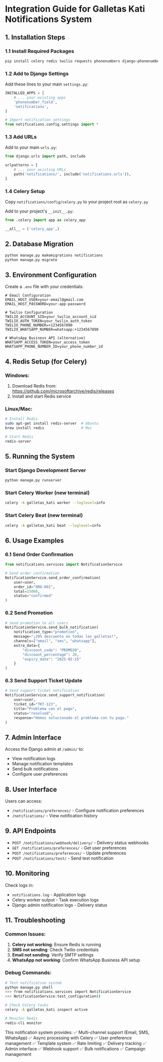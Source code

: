 # Integration Guide for Galletas Kati Notifications System

## 1. Installation Steps

### 1.1 Install Required Packages
```bash
pip install celery redis twilio requests phonenumbers django-phonenumber-field
```

### 1.2 Add to Django Settings
Add these lines to your main `settings.py`:

```python
INSTALLED_APPS = [
    # ... your existing apps
    'phonenumber_field',
    'notifications',
]

# Import notification settings
from notifications.config.settings import *
```

### 1.3 Add URLs
Add to your main `urls.py`:

```python
from django.urls import path, include

urlpatterns = [
    # ... your existing URLs
    path('notifications/', include('notifications.urls')),
]
```

### 1.4 Celery Setup
Copy `notifications/config/celery.py` to your project root as `celery.py`

Add to your project's `__init__.py`:
```python
from .celery import app as celery_app

__all__ = ('celery_app',)
```

## 2. Database Migration
```bash
python manage.py makemigrations notifications
python manage.py migrate
```

## 3. Environment Configuration

Create a `.env` file with your credentials:

```env
# Email Configuration
EMAIL_HOST_USER=your-email@gmail.com
EMAIL_HOST_PASSWORD=your-app-password

# Twilio Configuration
TWILIO_ACCOUNT_SID=your_twilio_account_sid
TWILIO_AUTH_TOKEN=your_twilio_auth_token
TWILIO_PHONE_NUMBER=+1234567890
TWILIO_WHATSAPP_NUMBER=whatsapp:+1234567890

# WhatsApp Business API (alternative)
WHATSAPP_ACCESS_TOKEN=your_access_token
WHATSAPP_PHONE_NUMBER_ID=your_phone_number_id
```

## 4. Redis Setup (for Celery)

### Windows:
1. Download Redis from: https://github.com/microsoftarchive/redis/releases
2. Install and start Redis service

### Linux/Mac:
```bash
# Install Redis
sudo apt-get install redis-server  # Ubuntu
brew install redis                 # Mac

# Start Redis
redis-server
```

## 5. Running the System

### Start Django Development Server
```bash
python manage.py runserver
```

### Start Celery Worker (new terminal)
```bash
celery -A galletas_kati worker --loglevel=info
```

### Start Celery Beat (new terminal)
```bash
celery -A galletas_kati beat --loglevel=info
```

## 6. Usage Examples

### 6.1 Send Order Confirmation
```python
from notifications.services import NotificationService

# Send order confirmation
NotificationService.send_order_confirmation(
    user=user,
    order_id="ORD-001",
    total=25000,
    status="confirmed"
)
```

### 6.2 Send Promotion
```python
# Send promotion to all users
NotificationService.send_bulk_notification(
    notification_type="promotion",
    message="¡20% descuento en todas las galletas!",
    channels=["email", "sms", "whatsapp"],
    extra_data={
        "discount_code": "PROMO20",
        "discount_percentage": 20,
        "expiry_date": "2025-02-15"
    }
)
```

### 6.3 Send Support Ticket Update
```python
# Send support ticket notification
NotificationService.send_support_notification(
    user=user,
    ticket_id="TKT-123",
    title="Problema con el pago",
    status="resolved",
    response="Hemos solucionado el problema con tu pago."
)
```

## 7. Admin Interface

Access the Django admin at `/admin/` to:
- View notification logs
- Manage notification templates
- Send bulk notifications
- Configure user preferences

## 8. User Interface

Users can access:
- `/notifications/preferences/` - Configure notification preferences
- `/notifications/` - View notification history

## 9. API Endpoints

- `POST /notifications/webhook/delivery/` - Delivery status webhooks
- `GET /notifications/preferences/` - Get user preferences
- `POST /notifications/preferences/` - Update preferences
- `POST /notifications/test/` - Send test notification

## 10. Monitoring

Check logs in:
- `notifications.log` - Application logs
- Celery worker output - Task execution logs
- Django admin notification logs - Delivery status

## 11. Troubleshooting

### Common Issues:

1. **Celery not working**: Ensure Redis is running
2. **SMS not sending**: Check Twilio credentials
3. **Email not sending**: Verify SMTP settings
4. **WhatsApp not working**: Confirm WhatsApp Business API setup

### Debug Commands:
```bash
# Test notification system
python manage.py shell
>>> from notifications.services import NotificationService
>>> NotificationService.test_configuration()

# Check Celery tasks
celery -A galletas_kati inspect active

# Monitor Redis
redis-cli monitor
```

This notification system provides:
✅ Multi-channel support (Email, SMS, WhatsApp)
✅ Async processing with Celery
✅ User preference management
✅ Template system
✅ Rate limiting
✅ Delivery tracking
✅ Admin interface
✅ Webhook support
✅ Bulk notifications
✅ Campaign management
